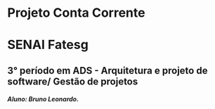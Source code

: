 # Projeto Conta Corrente
# SENAI Fatesg
## 3° período em ADS - Arquitetura e projeto de software/ Gestão de projetos


##### Aluno: Bruno Leonardo.
